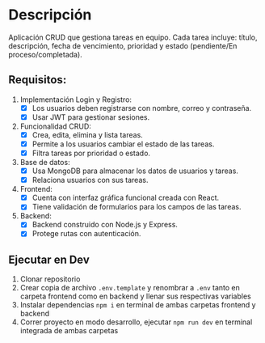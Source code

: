 # Descripción

Aplicación CRUD que gestiona tareas en equipo. Cada tarea incluye: título, descripción, fecha de vencimiento, prioridad y estado (pendiente/En proceso/completada).

## Requisitos:

1. Implementación Login y Registro:
   - [x] Los usuarios deben registrarse con nombre, correo y contraseña. 
   - [x] Usar JWT para gestionar sesiones.
2. Funcionalidad CRUD:
   - [x] Crea, edita, elimina y lista tareas.
   - [x] Permite a los usuarios cambiar el estado de las tareas.
   - [x] Filtra tareas por prioridad o estado.
3. Base de datos:
   - [x] Usa MongoDB para almacenar los datos de usuarios y tareas.
   - [x] Relaciona usuarios con sus tareas.
4. Frontend:
   - [x] Cuenta con interfaz gráfica funcional creada con React.
   - [x] Tiene validación de formularios para los campos de las tareas.
5. Backend:
   - [x] Backend construido con Node.js y Express.
   - [x] Protege rutas con autenticación.

## Ejecutar en Dev

1. Clonar repositorio
2. Crear copia de archivo `.env.template` y renombrar a `.env` tanto en carpeta frontend como en backend y llenar sus respectivas variables
3. Instalar dependencias `npm i` en terminal de ambas carpetas frontend y backend
4. Correr proyecto en modo desarrollo, ejecutar `npm run dev` en terminal integrada de ambas carpetas